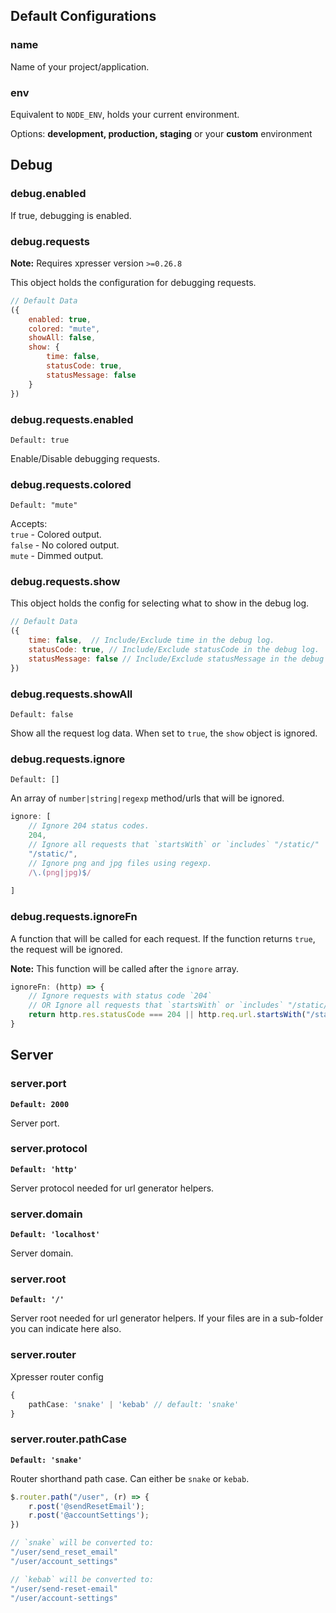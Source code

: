 ## Default Configurations

### name

Name of your project/application.

### env

Equivalent to `NODE_ENV`, holds your current environment.

Options: **development, production, staging** or your **custom** environment

## Debug

### debug.enabled

If true, debugging is enabled.

### debug.requests
**Note:** Requires xpresser version `>=0.26.8`

This object holds the configuration for debugging requests.
```js
// Default Data
({
    enabled: true,
    colored: "mute",
    showAll: false,
    show: {
        time: false,
        statusCode: true,
        statusMessage: false
    }
})
```

### debug.requests.enabled
`Default: true`

Enable/Disable debugging requests.

### debug.requests.colored
`Default: "mute"` 

Accepts: <br>
`true` - Colored output. <br>
`false` - No colored output. <br>
`mute` - Dimmed output.

### debug.requests.show
This object holds the config for selecting what to show in the debug log.
```js
// Default Data
({
    time: false,  // Include/Exclude time in the debug log.
    statusCode: true, // Include/Exclude statusCode in the debug log.
    statusMessage: false // Include/Exclude statusMessage in the debug log.
})
```

### debug.requests.showAll
`Default: false`

Show all the request log data. When set to `true`, the `show` object is ignored.

### debug.requests.ignore
`Default: []`

An array of `number|string|regexp` method/urls that will be ignored.
```js
ignore: [
    // Ignore 204 status codes.
    204,
    // Ignore all requests that `startsWith` or `includes` "/static/"
    "/static/",
    // Ignore png and jpg files using regexp.
    /\.(png|jpg)$/
    
]
```

### debug.requests.ignoreFn
A function that will be called for each request. If the function returns `true`, the request will be ignored.

**Note:** This function will be called after the `ignore` array.
```js
ignoreFn: (http) => {
    // Ignore requests with status code `204` 
    // OR Ignore all requests that `startsWith` or `includes` "/static/"
    return http.res.statusCode === 204 || http.req.url.startsWith("/static/")
}
```

## Server

### server.port

**`Default: 2000`**

Server port.

### server.protocol

**`Default: 'http'`**

Server protocol needed for url generator helpers.

### server.domain

**`Default: 'localhost'`**

Server domain.

### server.root

**`Default: '/'`**

Server root needed for url generator helpers. If your files are in a sub-folder you can indicate here also.

### server.router

Xpresser router config

```typescript
{
    pathCase: 'snake' | 'kebab' // default: 'snake'
}
```

### server.router.pathCase

**`Default: 'snake'`**

Router shorthand path case. Can either be `snake` or `kebab`.

```typescript
$.router.path("/user", (r) => {
    r.post('@sendResetEmail');
    r.post('@accountSettings');
})

// `snake` will be converted to:
"/user/send_reset_email"
"/user/account_settings"

// `kebab` will be converted to:
"/user/send-reset-email"
"/user/account-settings"
```


